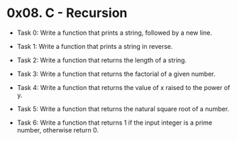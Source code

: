 # 0x08. C - Recursion

- Task 0:
Write a function that prints a string, followed by a new line.

- Task 1:
Write a function that prints a string in reverse.

- Task 2:
Write a function that returns the length of a string.

- Task 3:
Write a function that returns the factorial of a given number.

- Task 4:
Write a function that returns the value of x raised to the power of y.

- Task 5:
Write a function that returns the natural square root of a number.

- Task 6:
Write a function that returns 1 if the input integer is a prime number, otherwise return 0.
